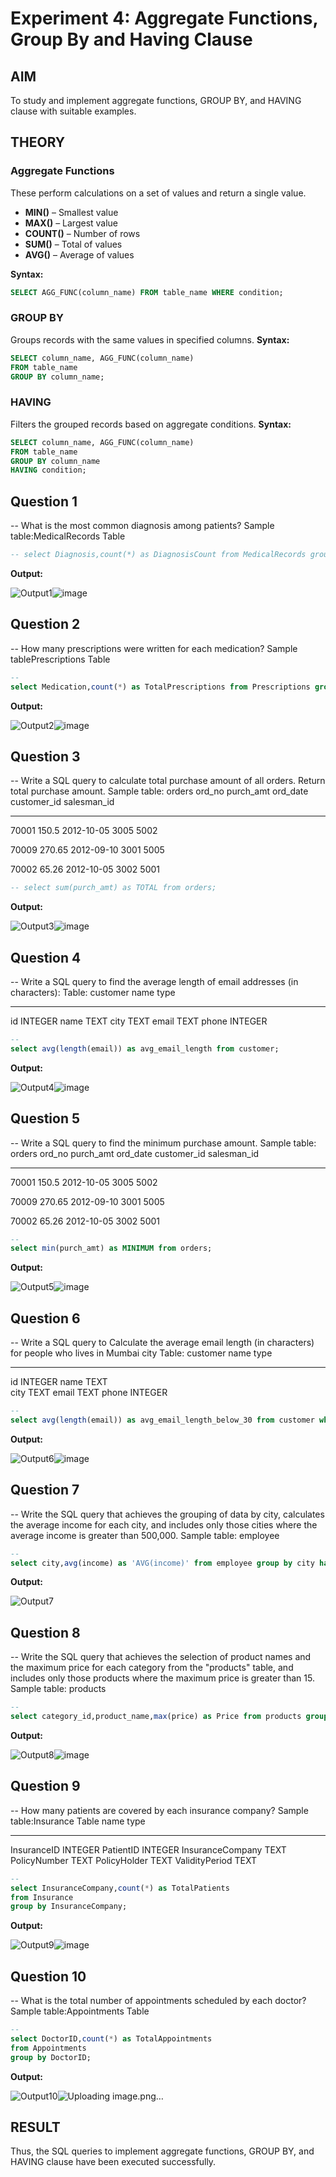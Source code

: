 # Experiment 4: Aggregate Functions, Group By and Having Clause

## AIM
To study and implement aggregate functions, GROUP BY, and HAVING clause with suitable examples.

## THEORY

### Aggregate Functions
These perform calculations on a set of values and return a single value.

- **MIN()** – Smallest value  
- **MAX()** – Largest value  
- **COUNT()** – Number of rows  
- **SUM()** – Total of values  
- **AVG()** – Average of values

**Syntax:**
```sql
SELECT AGG_FUNC(column_name) FROM table_name WHERE condition;
```
### GROUP BY
Groups records with the same values in specified columns.
**Syntax:**
```sql
SELECT column_name, AGG_FUNC(column_name)
FROM table_name
GROUP BY column_name;
```
### HAVING
Filters the grouped records based on aggregate conditions.
**Syntax:**
```sql
SELECT column_name, AGG_FUNC(column_name)
FROM table_name
GROUP BY column_name
HAVING condition;
```

**Question 1**
--
-- What is the most common diagnosis among patients?
Sample table:MedicalRecords Table

```sql
-- select Diagnosis,count(*) as DiagnosisCount from MedicalRecords group by Diagnosis order by DiagnosisCount desc limit 1;
```

**Output:**

![Output1](output.png)![image](https://github.com/user-attachments/assets/ba81ebce-4737-474c-bd85-57989eb097e9)


**Question 2**
---
-- How many prescriptions were written for each medication?
Sample tablePrescriptions Table

```sql
--
select Medication,count(*) as TotalPrescriptions from Prescriptions group by Medication;
```

**Output:**

![Output2](output.png)![image](https://github.com/user-attachments/assets/e29b4222-16d5-4b46-afce-9ddf4b97eb39)


**Question 3**
---
-- Write a SQL query to calculate total purchase amount of all orders. Return total purchase amount.
Sample table: orders
ord_no      purch_amt   ord_date    customer_id  salesman_id
----------  ----------  ----------  -----------  -----------
70001       150.5       2012-10-05  3005         5002

70009       270.65      2012-09-10  3001         5005

70002       65.26       2012-10-05  3002         5001

```sql
-- select sum(purch_amt) as TOTAL from orders;
```

**Output:**

![Output3](output.png)![image](https://github.com/user-attachments/assets/07a29714-a818-446d-acf3-1e2be7d3fcd8)


**Question 4**
---
-- Write a SQL query to find the average length of email addresses (in characters):
Table: customer
name        type
----------  ----------
id          INTEGER
name        TEXT
city        TEXT
email       TEXT
phone       INTEGER

```sql
--
select avg(length(email)) as avg_email_length from customer;
```

**Output:**

![Output4](output.png)![image](https://github.com/user-attachments/assets/8c62979f-98f2-43b0-8552-7b9770e270bc)


**Question 5**
---
-- Write a SQL query to find the minimum purchase amount.
Sample table: orders
ord_no      purch_amt   ord_date    customer_id  salesman_id
----------  ----------  ----------  -----------  -----------
70001       150.5       2012-10-05  3005         5002

70009       270.65      2012-09-10  3001         5005

70002       65.26       2012-10-05  3002         5001

```sql
--
select min(purch_amt) as MINIMUM from orders;
```

**Output:**

![Output5](output.png)![image](https://github.com/user-attachments/assets/38b0e561-6c79-4314-a53a-b231141bf351)


**Question 6**
---
-- Write a SQL query to Calculate the average email length (in characters) for people who lives in Mumbai city
Table: customer
name        type
----------  ----------
id          INTEGER
name        TEXT   
city        TEXT
email       TEXT
phone       INTEGER

```sql
--
select avg(length(email)) as avg_email_length_below_30 from customer where city='Mumbai'
```

**Output:**

![Output6](output.png)![image](https://github.com/user-attachments/assets/a6019264-db19-4520-a7bf-2503b8cb70af)


**Question 7**
---
-- Write the SQL query that achieves the grouping of data by city, calculates the average income for each city, and includes only those cities where the average income is greater than 500,000.
Sample table: employee

```sql
--
select city,avg(income) as 'AVG(income)' from employee group by city having avg(income)>500000;
```

**Output:**

![Output7](output.png)

**Question 8**
---
-- Write the SQL query that achieves the selection of product names and the maximum price for each category from the "products" table, and includes only those products where the maximum price is greater than 15.
Sample table: products

```sql
--
select category_id,product_name,max(price) as Price from products group by category_id having max(price)>15
```

**Output:**

![Output8](output.png)![image](https://github.com/user-attachments/assets/652ab4ca-07fe-48fc-930c-7b57052896d4)


**Question 9**
---
-- How many patients are covered by each insurance company?
Sample table:Insurance Table
name               type
-----------------  ----------
InsuranceID        INTEGER
PatientID          INTEGER
InsuranceCompany   TEXT
PolicyNumber       TEXT
PolicyHolder       TEXT
ValidityPeriod     TEXT

```sql
--
select InsuranceCompany,count(*) as TotalPatients
from Insurance
group by InsuranceCompany;
```

**Output:**

![Output9](output.png)![image](https://github.com/user-attachments/assets/b34272be-5f9d-4081-8b52-e95c242214a4)


**Question 10**
---
-- What is the total number of appointments scheduled by each doctor?
Sample table:Appointments Table

```sql
--
select DoctorID,count(*) as TotalAppointments
from Appointments
group by DoctorID;
```

**Output:**

![Output10](output.png)![Uploading image.png…]()



## RESULT
Thus, the SQL queries to implement aggregate functions, GROUP BY, and HAVING clause have been executed successfully.
